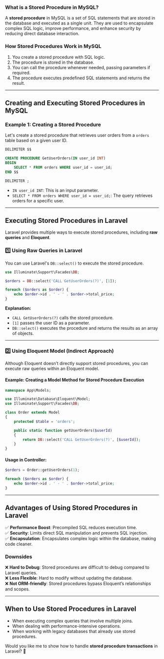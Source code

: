 ### **What is a Stored Procedure in MySQL?**
A **stored procedure** in MySQL is a set of SQL statements that are stored in the database and executed as a single unit. They are used to encapsulate complex SQL logic, improve performance, and enhance security by reducing direct database interaction.

### **How Stored Procedures Work in MySQL**
1. You create a stored procedure with SQL logic.
2. The procedure is stored in the database.
3. You can call the procedure whenever needed, passing parameters if required.
4. The procedure executes predefined SQL statements and returns the result.

---

## **Creating and Executing Stored Procedures in MySQL**
### **Example 1: Creating a Stored Procedure**
Let's create a stored procedure that retrieves user orders from a `orders` table based on a given user ID.

```sql
DELIMITER $$

CREATE PROCEDURE GetUserOrders(IN user_id INT)
BEGIN
    SELECT * FROM orders WHERE user_id = user_id;
END $$

DELIMITER ;
```
- `IN user_id INT`: This is an input parameter.
- `SELECT * FROM orders WHERE user_id = user_id;`: The query retrieves orders for a specific user.

---

## **Executing Stored Procedures in Laravel**
Laravel provides multiple ways to execute stored procedures, including **raw queries** and **Eloquent**.

### **1️⃣ Using Raw Queries in Laravel**
You can use Laravel's `DB::select()` to execute the stored procedure.

```php
use Illuminate\Support\Facades\DB;

$orders = DB::select('CALL GetUserOrders(?)', [1]);

foreach ($orders as $order) {
    echo $order->id . ' - ' . $order->total_price;
}
```
**Explanation:**
- `CALL GetUserOrders(?)` calls the stored procedure.
- `[1]` passes the user ID as a parameter.
- `DB::select()` executes the procedure and returns the results as an array of objects.

---

### **2️⃣ Using Eloquent Model (Indirect Approach)**
Although Eloquent doesn’t directly support stored procedures, you can execute raw queries within an Eloquent model.

#### **Example: Creating a Model Method for Stored Procedure Execution**
```php
namespace App\Models;

use Illuminate\Database\Eloquent\Model;
use Illuminate\Support\Facades\DB;

class Order extends Model
{
    protected $table = 'orders';

    public static function getUserOrders($userId)
    {
        return DB::select('CALL GetUserOrders(?)', [$userId]);
    }
}
```
#### **Usage in Controller:**
```php
$orders = Order::getUserOrders(1);

foreach ($orders as $order) {
    echo $order->id . ' - ' . $order->total_price;
}
```

---

## **Advantages of Using Stored Procedures in Laravel**
✅ **Performance Boost**: Precompiled SQL reduces execution time.  
✅ **Security**: Limits direct SQL manipulation and prevents SQL injection.  
✅ **Encapsulation**: Encapsulates complex logic within the database, making code cleaner.  

### **Downsides**
❌ **Hard to Debug**: Stored procedures are difficult to debug compared to Laravel queries.  
❌ **Less Flexible**: Hard to modify without updating the database.  
❌ **Not ORM-friendly**: Stored procedures bypass Eloquent’s relationships and scopes.  

---

## **When to Use Stored Procedures in Laravel**
- When executing complex queries that involve multiple joins.
- When dealing with performance-intensive operations.
- When working with legacy databases that already use stored procedures.

Would you like me to show how to handle **stored procedure transactions** in Laravel? 🚀